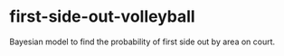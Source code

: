 # first-side-out-volleyball
Bayesian model to find the probability of first side out by area on court.

